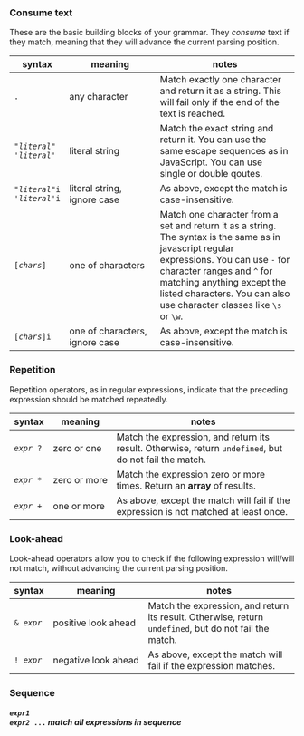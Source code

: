 ### Consume text


These are the basic building blocks of your grammar. They *consume* text if they
match, meaning that they will advance the current parsing position.

| syntax | meaning | notes |
|-|-|-|
|`.`|any&nbsp;character|Match exactly one character and return it as a string. This will fail only if the end of the text is reached.|
|<code>"*literal*"</code><br><code>'*literal*'</code>|literal&nbsp;string|Match the exact string and return it. You can use the same escape sequences as in JavaScript. You can use single or double qoutes.|
|<code>"*literal*"i</code><br><code>'*literal*'i</code>|literal&nbsp;string, ignore&nbsp;case|As above, except the match is case-insensitive.|
|<code>[*chars*]</code>|one&nbsp;of&nbsp;characters|Match one character from a set and return it as a string. The syntax is the same as in javascript regular expressions. You can use `-` for character ranges and `^` for matching anything except the listed characters. You can also use character classes like `\s` or `\w`.|
|<code>[*chars*]i</code>|one&nbsp;of&nbsp;characters, ignore&nbsp;case|As above, except the match is case-insensitive.|

### Repetition
Repetition operators, as in regular expressions, indicate that the preceding expression
should be matched repeatedly.

| syntax | meaning | notes |
|-|-|-|
|<code>*expr*&nbsp;?</code>|zero&nbsp;or&nbsp;one|Match the expression, and return its result. Otherwise, return `undefined`, but do not fail the match.|
|<code>*expr*&nbsp;*</code>|zero&nbsp;or&nbsp;more|Match the expression zero or more times. Return an **array** of results.|
|<code>*expr*&nbsp;+</code>|one&nbsp;or&nbsp;more|As above, except the match will fail if the expression is not matched at least once.|

### Look-ahead

Look-ahead operators allow you to check if the following expression will/will not
match, without advancing the current parsing position.

| syntax | meaning | notes |
|-|-|-|
|<code>&&nbsp;*expr*</code>|positive&nbsp;look&nbsp;ahead|Match the expression, and return its result. Otherwise, return `undefined`, but do not fail the match.|
|<code>!&nbsp;*expr*</code>|negative&nbsp;look&nbsp;ahead|As above, except the match will fail if the expression matches.|


### Sequence

#### <code>*expr1 expr2* ...</code> *match all expressions in sequence*